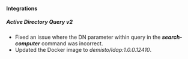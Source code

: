 
#### Integrations
##### Active Directory Query v2
- Fixed an issue where the DN parameter within query in the ***search-computer*** command was incorrect.
- Updated the Docker image to *demisto/ldap:1.0.0.12410*.
